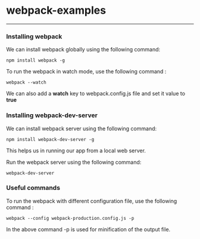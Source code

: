 # webpack-examples
***

### Installing webpack

We can install webpack globally using the following command:
```
npm install webpack -g
```

To run the webpack in watch mode, use the following command : 
```
webpack --watch
```

We can also add a __watch__ key to webpack.config.js file and set it value to __true__

### Installing webpack-dev-server

We can install webpack server using the following command:

```
npm install webpack-dev-server -g
```

This helps us in running our app from a local web server.

Run the webpack server using the following command:

```
webpack-dev-server
```

### Useful commands

To run the webpack with different configuration file, use the following command :

```
webpack --config webpack-production.config.js -p
```

In the above command -p is used for minification of the output file.



